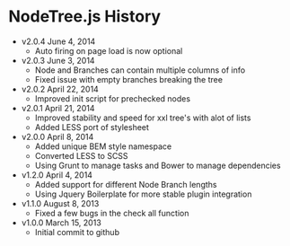 # NodeTree.js History

* v2.0.4 June 4, 2014
	* Auto firing on page load is now optional
* v2.0.3 June 3, 2014
	* Node and Branches can contain multiple columns of info
    * Fixed issue with empty branches breaking the tree
* v2.0.2 April 22, 2014
	* Improved init script for prechecked nodes
* v2.0.1 April 21, 2014
	* Improved stability and speed for xxl tree's with alot of lists
    * Added LESS port of stylesheet
* v2.0.0 April 8, 2014
	* Added unique BEM style namespace
    * Converted LESS to SCSS
    * Using Grunt to manage tasks and Bower to manage dependencies
* v1.2.0 April 4, 2014
	* Added support for different Node Branch lengths
    * Using Jquery Boilerplate for more stable plugin integration
* v1.1.0 August 8, 2013
	* Fixed a few bugs in the check all function
* v1.0.0 March 15, 2013
    * Initial commit to github
